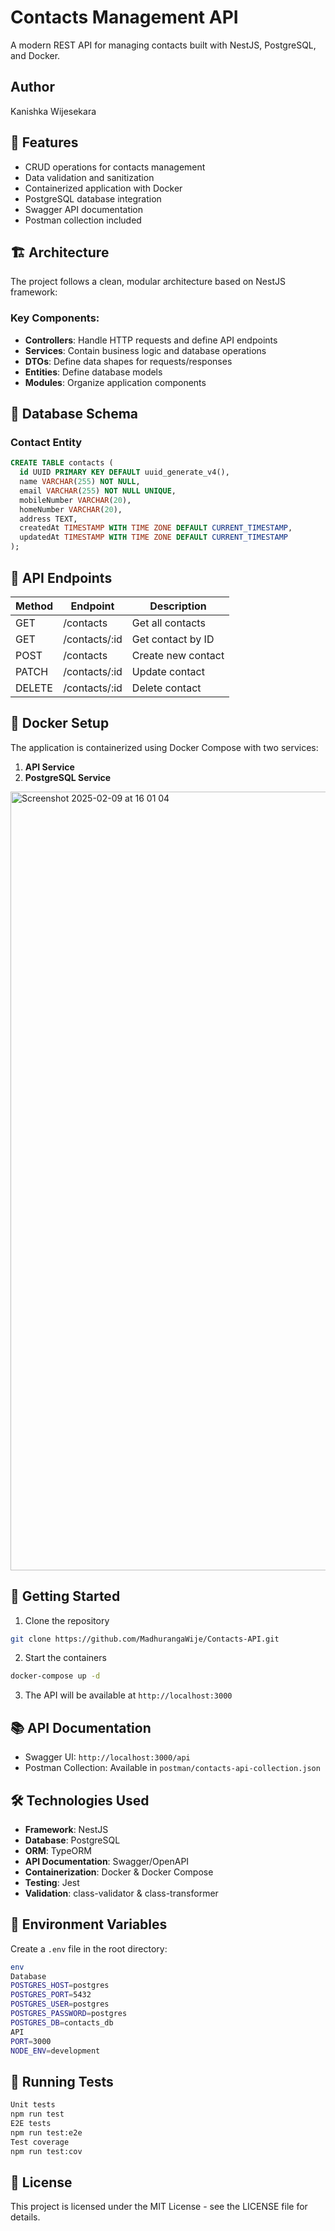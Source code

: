 # Contacts Management API

A modern REST API for managing contacts built with NestJS, PostgreSQL, and Docker.

## Author
Kanishka Wijesekara

## 🚀 Features

- CRUD operations for contacts management
- Data validation and sanitization
- Containerized application with Docker
- PostgreSQL database integration
- Swagger API documentation
- Postman collection included

## 🏗️ Architecture

The project follows a clean, modular architecture based on NestJS framework:


### Key Components:

- **Controllers**: Handle HTTP requests and define API endpoints
- **Services**: Contain business logic and database operations
- **DTOs**: Define data shapes for requests/responses
- **Entities**: Define database models
- **Modules**: Organize application components

## 💾 Database Schema

### Contact Entity

```sql
CREATE TABLE contacts (
  id UUID PRIMARY KEY DEFAULT uuid_generate_v4(),
  name VARCHAR(255) NOT NULL,
  email VARCHAR(255) NOT NULL UNIQUE,
  mobileNumber VARCHAR(20),
  homeNumber VARCHAR(20),
  address TEXT,
  createdAt TIMESTAMP WITH TIME ZONE DEFAULT CURRENT_TIMESTAMP,
  updatedAt TIMESTAMP WITH TIME ZONE DEFAULT CURRENT_TIMESTAMP
);
```


## 🔄 API Endpoints

| Method | Endpoint | Description |
|--------|----------|-------------|
| GET | /contacts | Get all contacts |
| GET | /contacts/:id | Get contact by ID |
| POST | /contacts | Create new contact |
| PATCH | /contacts/:id | Update contact |
| DELETE | /contacts/:id | Delete contact |

## 🐳 Docker Setup

The application is containerized using Docker Compose with two services:

1. **API Service**
2. **PostgreSQL Service**

<img width="1246" alt="Screenshot 2025-02-09 at 16 01 04" src="https://github.com/user-attachments/assets/f9d3761f-febb-4ad6-99f1-bac5dd8ec51d" />


## 🚀 Getting Started

1. Clone the repository
```bash
git clone https://github.com/MadhurangaWije/Contacts-API.git
```

2. Start the containers
```bash
docker-compose up -d
```

3. The API will be available at `http://localhost:3000`


## 📚 API Documentation

- Swagger UI: `http://localhost:3000/api`
- Postman Collection: Available in `postman/contacts-api-collection.json`

## 🛠️ Technologies Used

- **Framework**: NestJS
- **Database**: PostgreSQL
- **ORM**: TypeORM
- **API Documentation**: Swagger/OpenAPI
- **Containerization**: Docker & Docker Compose
- **Testing**: Jest
- **Validation**: class-validator & class-transformer

## 📝 Environment Variables

Create a `.env` file in the root directory:

```bash
env
Database
POSTGRES_HOST=postgres
POSTGRES_PORT=5432
POSTGRES_USER=postgres
POSTGRES_PASSWORD=postgres
POSTGRES_DB=contacts_db
API
PORT=3000
NODE_ENV=development
```

## 🧪 Running Tests

```bash
Unit tests
npm run test
E2E tests
npm run test:e2e
Test coverage
npm run test:cov
```
## 📄 License

This project is licensed under the MIT License - see the LICENSE file for details.
